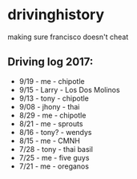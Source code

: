 # drivinghistory
making sure francisco doesn't cheat


Driving log 2017:
--
* 9/19 - me - chipotle
* 9/15 - Larry - Los Dos Molinos
* 9/13 - tony - chipotle
* 9/08 - jhony - thai
* 8/29 - me - chipotle
* 8/21 - me - sprouts
* 8/16 - tony? - wendys
* 8/15 - me - CMNH
* 7/28 - tony - thai basil
* 7/25 - me - five guys
* 7/21 - me - oreganos 

